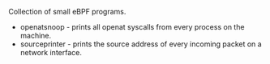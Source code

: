 Collection of small eBPF programs.

- openatsnoop - prints all openat syscalls from every process on the machine.
- sourceprinter - prints the source address of every incoming packet on a network interface.
